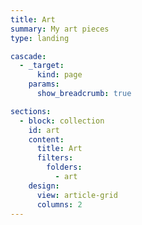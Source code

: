 ```yaml
---
title: Art
summary: My art pieces
type: landing

cascade:
  - _target:
      kind: page
    params:
      show_breadcrumb: true

sections:
  - block: collection
    id: art
    content:
      title: Art
      filters:
        folders:
          - art
    design:
      view: article-grid
      columns: 2
---
```

